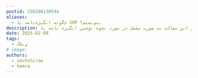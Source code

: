 ```yaml
---
postid: 250208130544
aliases:
  - چگونه انگیزه‌نامه یا SOP بنویسیم؟
description: در این مقاله به صورت مفصل در مورد نحوه نوشتن انگیزه نامه یا statement of purpose (SOP) می پردازیم
date: 2025-02-08
tags:
  - وبلاگ
# image: 
authors:
  - zachshirow
  - hemra
---
```


